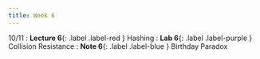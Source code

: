 ```yaml
---
title: Week 6
---
```


10/11
: **Lecture 6**{: .label .label-red } Hashing
: **Lab 6**{: .label .label-purple } Collision Resistance
: **Note 6**{: .label .label-blue } Birthday Paradox
